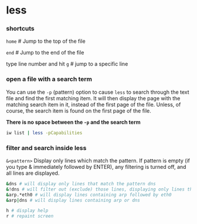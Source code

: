 # less

### shortcuts

`home` # Jump to the top of the file

`end` # Jump to the end of the file

type line number and hit `g` # jump to a specific line

### open a file with a search term

You can use the `-p` (pattern) option to cause `less` to search through the text file and find the first matching item. It  will then display the page with the matching search item in it, instead  of the first page of the file. Unless, of course, the search item is  found on the first page of the file.

**There is no space between the `-p` and the search term**         

```sh
iw list | less -pCapabilities
```

### filter and search inside less

`&<pattern>` Display only lines which match the pattern. If pattern is empty (if you type & immediately followed by ENTER), any filtering is turned off, and all lines are displayed.

```sh
&dns # will display only lines that match the pattern dns
&!dns # will filter out (exclude) those lines, displaying only lines that don't match the pattern
&arp.*eth0 # will display lines containing arp followed by eth0
&arp|dns # will display lines containing arp or dns
```

```sh
h # display help
r # repaint screen
```

